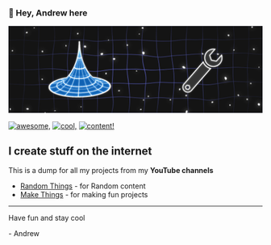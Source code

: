 ### 👋 Hey, Andrew here

![banner](img/banner.gif)

[![awesome, ](https://img.shields.io/badge/certified-awesome-<COLOR>.svg)](https://shields.io/) [![cool, ](https://img.shields.io/badge/certified-cool-blue.svg)](https://shields.io/) [![content!](https://img.shields.io/badge/certified-content-red.svg)](https://shields.io/)

<!-- Hello 👋 peekers, nothing to see here -->

## I create stuff on the internet

This is a dump for all my projects from my **YouTube channels**

* [Random Things](https://www.youtube.com/channel/UCieXwVip1t-XrWOFiIKQT2w) - for Random content
* [Make Things](https://www.youtube.com/channel/UC3gO05pjfpuLeYGhYoVV9FQ) - for making fun projects

---

Have fun and stay cool 

\- Andrew




